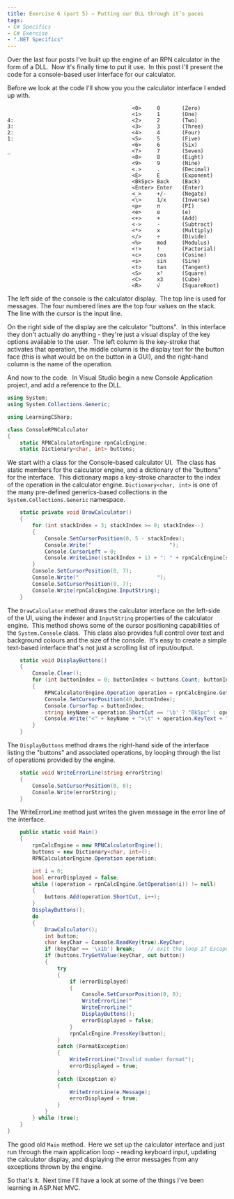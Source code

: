 ```yaml
---
title: Exercise 6 (part 5) – Putting our DLL through it’s paces
tags:
- C# Specifics
- C# Exercise
- ".NET Specifics"
---
```

Over the last four posts I've built up the engine of an RPN calculator in the
form of a DLL.  Now it's finally time to put it use.  In this post I'll present
the code for a console-based user interface for our calculator.
<!--more-->

Before we look at the code I'll show you you the calculator interface I ended up
with.

```text
                                        <0>     0       (Zero)
                                        <1>     1       (One)
4:                                      <2>     2       (Two)
3:                                      <3>     3       (Three)
2:                                      <4>     4       (Four)
1:                                      <5>     5       (Five)
                                        <6>     6       (Six)
_                                       <7>     7       (Seven)
                                        <8>     8       (Eight)
                                        <9>     9       (Nine)
                                        <.>     .       (Decimal)
                                        <E>     E       (Exponent)
                                        <BkSpc> Back    (Back)
                                        <Enter> Enter   (Enter)
                                        <_>     +/-     (Negate)
                                        <\>     1/x     (Inverse)
                                        <p>     π       (PI)
                                        <e>     e       (e)
                                        <+>     +       (Add)
                                        <->     -       (Subtract)
                                        <*>     x       (Multiply)
                                        </>     ÷       (Divide)
                                        <%>     mod     (Modulus)
                                        <!>     !       (Factorial)
                                        <c>     cos     (Cosine)
                                        <s>     sin     (Sine)
                                        <t>     tan     (Tangent)
                                        <S>     x²      (Square)
                                        <C>     x3      (Cube)
                                        <R>     √       (SquareRoot)
```

The left side of the console is the calculator display.  The top line is used
for messages. The four numbered lines are the top four values on the stack.
The line with the cursor is the input line.

On the right side of the display are the calculator "buttons".  In this
interface they don't actually do anything - they're just a visual display of the
key options available to the user.  The left column is the key-stroke that
activates that operation, the middle column is the display text for the button
face (this is what would be on the button in a GUI), and the right-hand column
is the name of the operation.

And now to the code.  In Visual Studio begin a new Console Application project,
and add a reference to the DLL.

```csharp
using System;
using System.Collections.Generic;

using LearningCSharp;

class ConsoleRPNCalculator
{
    static RPNCalculatorEngine rpnCalcEngine;
    static Dictionary<char, int> buttons;
```

We start with a class for the Console-based calculator UI.  The class has static
members for the calculator engine, and a dictionary of the "buttons" for the
interface.  This dictionary maps a key-stroke character to the index of the
operation in the calculator engine. `Dictionary<char, int>` is one of the many
pre-defined generics-based collections in the `System.Collections.Generic`
namespace.

```csharp
    static private void DrawCalculator()
    {
        for (int stackIndex = 3; stackIndex >= 0; stackIndex--)
        {
            Console.SetCursorPosition(0, 5 - stackIndex);
            Console.Write("                         ");
            Console.CursorLeft = 0;
            Console.WriteLine((stackIndex + 1) + ": " + rpnCalcEngine[stackIndex]);
        }
        Console.SetCursorPosition(0, 7);
        Console.Write("                         ");
        Console.SetCursorPosition(0, 7);
        Console.Write(rpnCalcEngine.InputString);
    }
```

The `DrawCalculator` method draws the calculator interface on the
left-side of the UI, using the indexer and `InputString` properties of
the calculator engine.  This method shows some of the cursor positioning
capabilities of the `System.Console` class.  This class also provides
full control over text and background colours and the size of the
console.  It's easy to create a simple text-based interface that's not
just a scrolling list of input/output.

```csharp
    static void DisplayButtons()
    {
        Console.Clear();
        for (int buttonIndex = 0; buttonIndex < buttons.Count; buttonIndex++)
        {
            RPNCalculatorEngine.Operation operation = rpnCalcEngine.GetOperation(buttonIndex);
            Console.SetCursorPosition(40,buttonIndex);
            Console.CursorTop = buttonIndex;
            string keyName = operation.ShortCut == '\b' ? "BkSpc" : operation.ShortCut == '\r' ? "Enter" : operation.ShortCut.ToString();
            Console.Write("<" + keyName + ">\t" + operation.KeyText + "\t(" + operation.Name + ")");
        }
    }
```

The `DisplayButtons` method draws the right-hand side of the interface
listing the "buttons" and associated operations, by looping through the
list of operations provided by the engine.

```csharp
    static void WriteErrorLine(string errorString)
    {
        Console.SetCursorPosition(0, 0);
        Console.Write(errorString);
    }
```

The WriteErrorLine method just writes the given message in the error
line of the interface.

```csharp
    public static void Main()
    {
        rpnCalcEngine = new RPNCalculatorEngine();
        buttons = new Dictionary<char, int>();
        RPNCalculatorEngine.Operation operation;

        int i = 0;
        bool errorDisplayed = false;
        while ((operation = rpnCalcEngine.GetOperation(i)) != null)
        {
            buttons.Add(operation.ShortCut, i++);
        }
        DisplayButtons();
        do
        {
            DrawCalculator();
            int button;
            char keyChar = Console.ReadKey(true).KeyChar;
            if (keyChar == '\x1b') break;    // exit the loop if Escape key pressed
            if (buttons.TryGetValue(keyChar, out button))
            {
                try
                {
                    if (errorDisplayed)
                    {
                        Console.SetCursorPosition(0, 0);
                        WriteErrorLine("                                   ");
                        WriteErrorLine("                                   ");
                        DisplayButtons();
                        errorDisplayed = false;
                    }
                    rpnCalcEngine.PressKey(button);
                }
                catch (FormatException)
                {
                    WriteErrorLine("Invalid number format");
                    errorDisplayed = true;
                }
                catch (Exception e)
                {
                    WriteErrorLine(e.Message);
                    errorDisplayed = true;
                }
            }
        } while (true);
    }
}
```

The good old `Main` method.  Here we set up the calculator interface and
just run through the main application loop - reading keyboard input,
updating the calculator display, and displaying the error messages from
any exceptions thrown by the engine.

So that's it.  Next time I'll have a look at some of the things I've
been learning in ASP.Net MVC.
